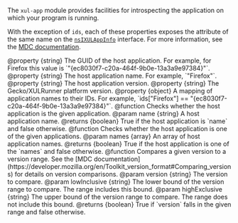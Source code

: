 <!-- This Source Code Form is subject to the terms of the Mozilla Public
   - License, v. 2.0. If a copy of the MPL was not distributed with this
   - file, You can obtain one at http://mozilla.org/MPL/2.0/. -->

<!-- contributed by Drew Willcoxon [adw@mozilla.com] -->

The `xul-app` module provides facilities for introspecting the application on
which your program is running.

With the exception of `ids`, each of these properties exposes the attribute of
the same name on the [`nsIXULAppInfo`][nsIXULAppInfo] interface.  For more
information, see the [MDC documentation][].

[nsIXULAppInfo]: http://mxr.mozilla.org/mozilla-central/source/xpcom/system/nsIXULAppInfo.idl
[MDC documentation]: https://developer.mozilla.org/en/nsIXULAppInfo

<api name="ID">
@property {string}
  The GUID of the host application.  For example, for Firefox this value is
  `"{ec8030f7-c20a-464f-9b0e-13a3a9e97384}"`.
</api>

<api name="name">
@property {string}
  The host application name.  For example, `"Firefox"`.
</api>

<api name="version">
@property {string}
  The host application version.
</api>

<api name="platformVersion">
@property {string}
  The Gecko/XULRunner platform version.
</api>

<api name="ids">
@property {object}
  A mapping of application names to their IDs.  For example,
  `ids["Firefox"] == "{ec8030f7-c20a-464f-9b0e-13a3a9e97384}"`.
</api>

<api name="is">
@function
  Checks whether the host application is the given application.
@param name {string}
  A host application name.
@returns {boolean}
  True if the host application is `name` and false otherwise.
</api>

<api name="isOneOf">
@function
  Checks whether the host application is one of the given applications.
@param names {array}
  An array of host application names.
@returns {boolean}
  True if the host application is one of the `names` and false otherwise.
</api>

<api name="versionInRange">
@function
  Compares a given version to a version range.  See the [MDC documentation](https://developer.mozilla.org/en/Toolkit_version_format#Comparing_versions)
  for details on version comparisons.
@param version {string}
  The version to compare.
@param lowInclusive {string}
  The lower bound of the version range to compare.  The range includes this
  bound.
@param highExclusive {string}
  The upper bound of the version range to compare.  The range does not include
  this bound.
@returns {boolean}
  True if `version` falls in the given range and false otherwise.
</api>
